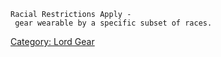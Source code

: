 `Racial Restrictions Apply - gear wearable by a specific subset of races.`

[Category: Lord Gear](Category:_Lord_Gear "wikilink")
